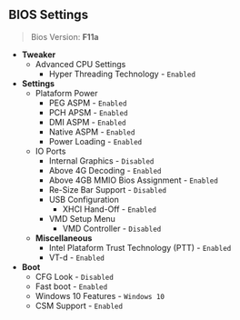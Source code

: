 ## BIOS Settings
> Bios Version: **F11a**
* **Tweaker**
  * Advanced CPU Settings
    * Hyper Threading Technology - ``Enabled``
* **Settings**
  * Plataform Power
    * PEG ASPM - ``Enabled``
    * PCH APSM - ``Enabled``
    * DMI ASPM - ``Enabled``
    * Native ASPM - ``Enabled``
    * Power Loading - ``Enabled``
  * IO Ports
    * Internal Graphics - ``Disabled``
    * Above 4G Decoding - ``Enabled``
    * Above 4GB MMIO Bios Assignment - ``Enabled``
    * Re-Size Bar Support - ``Disabled``
    * USB Configuration
      * XHCI Hand-Off - ``Enabled``
    * VMD Setup Menu
      * VMD Controller - ``Disabled``
  * **Miscellaneous**
    * Intel Plataform Trust Technology (PTT) - ``Enabled``
    * VT-d - ``Enabled``
* **Boot**
  * CFG Look - ``Disabled``
  * Fast boot - ``Enabled``
  * Windows 10 Features - ``Windows 10``
  * CSM Support - ``Enabled``